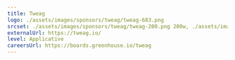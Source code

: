 ```yaml
---
title: Tweag
logo: ./assets/images/sponsors/tweag/tweag-683.png
srcset: ./assets/images/sponsors/tweag/tweag-200.png 200w, ./assets/images/sponsors/tweag/tweag-400.png 400w, ./assets/images/sponsors/tweag/tweag-683.png 683w
externalUrl: https://tweag.io/
level: Applicative
careersUrl: https://boards.greenhouse.io/tweag
---
```

